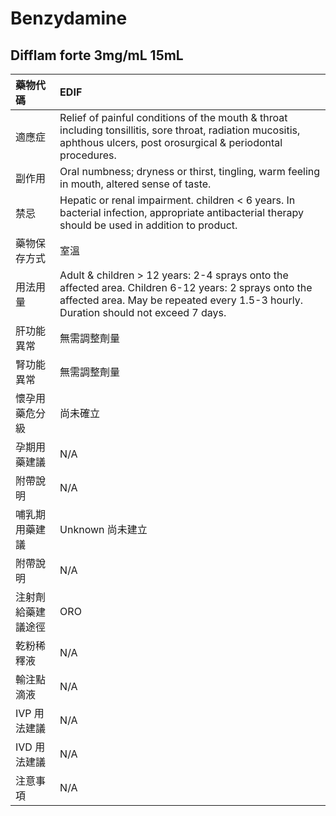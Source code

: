 # Benzydamine

## Difflam forte 3mg/mL 15mL

| 藥物代碼           | EDIF                                                                                                                                                                                         |
|:-------------------|:---------------------------------------------------------------------------------------------------------------------------------------------------------------------------------------------|
| 適應症             | Relief of painful conditions of the mouth & throat including tonsillitis, sore throat, radiation mucositis, aphthous ulcers, post orosurgical & periodontal procedures.                      |
| 副作用             | Oral numbness; dryness or thirst, tingling, warm feeling in mouth, altered sense of taste.                                                                                                   |
| 禁忌               | Hepatic or renal impairment. children < 6 years. In bacterial infection, appropriate antibacterial therapy should be used in addition to product.                                            |
| 藥物保存方式       | 室溫                                                                                                                                                                                         |
| 用法用量           | Adult & children > 12 years: 2-4 sprays onto the affected area. Children 6-12 years: 2 sprays onto the affected area. May be repeated every 1.5-3 hourly. Duration should not exceed 7 days. |
| 肝功能異常         | 無需調整劑量                                                                                                                                                                                 |
| 腎功能異常         | 無需調整劑量                                                                                                                                                                                 |
| 懷孕用藥危分級     | 尚未確立                                                                                                                                                                                     |
| 孕期用藥建議       | N/A                                                                                                                                                                                          |
| 附帶說明           | N/A                                                                                                                                                                                          |
| 哺乳期用藥建議     | Unknown 尚未建立                                                                                                                                                                             |
| 附帶說明           | N/A                                                                                                                                                                                          |
| 注射劑給藥建議途徑 | ORO                                                                                                                                                                                          |
| 乾粉稀釋液         | N/A                                                                                                                                                                                          |
| 輸注點滴液         | N/A                                                                                                                                                                                          |
| IVP 用法建議       | N/A                                                                                                                                                                                          |
| IVD 用法建議       | N/A                                                                                                                                                                                          |
| 注意事項           | N/A                                                                                                                                                                                          |

